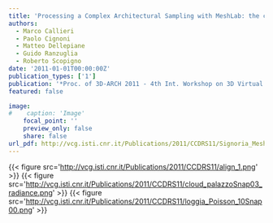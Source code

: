 ```yaml
---
title: 'Processing a Complex Architectural Sampling with MeshLab: the case of Piazza Della Signoria'
authors:
  - Marco Callieri
  - Paolo Cignoni
  - Matteo Dellepiane
  - Guido Ranzuglia
  - Roberto Scopigno
date: '2011-01-01T00:00:00Z'
publication_types: ['1']
publication: '*Proc. of 3D-ARCH 2011 - 4th Int. Workshop on 3D Virtual Reconstruction and Visualization of Complex Architectures (Trento, 2-5 March 2011)*'
featured: false

image:
#    caption: 'Image'
    focal_point: ''
    preview_only: false
    share: false
url_pdf: http://vcg.isti.cnr.it/Publications/2011/CCDRS11/Signoria_MeshLab_LAST.pdf
---
```

{{< figure src='http://vcg.isti.cnr.it/Publications/2011/CCDRS11/align_1.png' >}}
{{< figure src='http://vcg.isti.cnr.it/Publications/2011/CCDRS11/cloud_palazzoSnap03_radiance.png' >}}
{{< figure src='http://vcg.isti.cnr.it/Publications/2011/CCDRS11/loggia_Poisson_10Snap00.png' >}}

